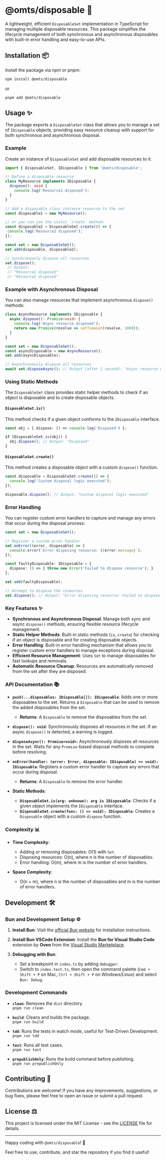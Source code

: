  

# @omts/disposable 🚀

A lightweight, efficient `DisposableSet` implementation in TypeScript for managing multiple disposable resources. This package simplifies the lifecycle management of both synchronous and asynchronous disposables with built-in error handling and easy-to-use APIs.

## Installation 📦

Install the package via npm or pnpm:

```bash
npm install @omts/disposable
```

or

```bash
pnpm add @omts/disposable
```

## Usage ✨

The package exports a `DisposableSet` class that allows you to manage a set of `IDisposable` objects, providing easy resource cleanup with support for both synchronous and asynchronous disposal.

### Example

Create an instance of `DisposableSet` and add disposable resources to it:

```typescript
import { DisposableSet, IDisposable } from '@omts/disposable';

// Define a disposable resource
class MyResource implements IDisposable {
  dispose(): void {
    console.log('Resource1 disposed');
  }
}

// Add a disposable class instance resource to the set
const disposable1 = new MyResource();

// or you can use the static `create` method:
const disposable2 = DisposableSet.create(() => {
 console.log('Resource2 disposed');
});

const set = new DisposableSet();
set.add(disposable, disposable2);

// Synchronously dispose all resources
set.dispose();
 // Output: 
 // "Resource1 disposed"
 // "Resource2 disposed"
```

### Example with Asynchronous Disposal

You can also manage resources that implement asynchronous `dispose()` methods:

```typescript
class AsyncResource implements IDisposable {
  async dispose(): Promise<void> {
    console.log('Async resource disposed');
    return new Promise(resolve => setTimeout(resolve, 1000));
  }
}

const set = new DisposableSet();
const asyncDisposable = new AsyncResource();
set.add(asyncDisposable);

// Asynchronously dispose all resources
await set.disposeAsync(); // Output (after 1 second): "Async resource disposed"
```

### Using Static Methods

The `DisposableSet` class provides static helper methods to check if an object is disposable and to create disposable objects.

#### `DisposableSet.is()`

This method checks if a given object conforms to the `IDisposable` interface.

```typescript
const obj = { dispose: () => console.log('Disposed') };

if (DisposableSet.is(obj)) {
  obj.dispose(); // Output: "Disposed"
}
```

#### `DisposableSet.create()`

This method creates a disposable object with a custom `dispose()` function.

```typescript
const disposable = DisposableSet.create(() => {
  console.log('Custom disposal logic executed');
});

disposable.dispose(); // Output: "Custom disposal logic executed"
```

### Error Handling

You can register custom error handlers to capture and manage any errors that occur during the disposal process:

```typescript
const set = new DisposableSet();

// Register a custom error handler
set.onError((error, disposable) => {
  console.error(`Error disposing resource: ${error.message}`);
});

const faultyDisposable: IDisposable = {
  dispose: () => { throw new Error('Failed to dispose resource'); }
};

set.add(faultyDisposable);

// Attempt to dispose the resources
set.dispose(); // Output: "Error disposing resource: Failed to dispose resource"
```

### Key Features ✨

- **Synchronous and Asynchronous Disposal**: Manage both sync and async `dispose()` methods, ensuring flexible resource lifecycle management.
- **Static Helper Methods**: Built-in static methods (`is`, `create`) for checking if an object is disposable and for creating disposable objects.
- **Error Handling**: Built-in error handling mechanism that allows you to register custom error handlers to manage exceptions during disposal.
- **Efficient Resource Management**: Uses `Set` to manage disposables for fast lookups and removals.
- **Automatic Resource Cleanup**: Resources are automatically removed from the set after they are disposed.

### API Documentation 📚

- **`push(...disposables: IDisposable[]): IDisposable`**: Adds one or more disposables to the set. Returns a `Disposable` that can be used to remove the added disposables from the set.
  - **Returns**: A `Disposable` to remove the disposables from the set.

- **`dispose(): void`**: Synchronously disposes all resources in the set. If an async `dispose()` is detected, a warning is logged.

- **`disposeAsync(): Promise<void>`**: Asynchronously disposes all resources in the set. Waits for any `Promise`-based disposal methods to complete before resolving.

- **`onError(handler: (error: Error, disposable: IDisposable) => void): IDisposable`**: Registers a custom error handler to capture any errors that occur during disposal.
  - **Returns**: A `Disposable` to remove the error handler.

- **Static Methods**:
  - **`DisposableSet.is(arg: unknown): arg is IDisposable`**: Checks if a given object implements the `IDisposable` interface.
  - **`DisposableSet.create(func: () => void): IDisposable`**: Creates a `Disposable` object with a custom `dispose` function.

### Complexity 📊

- **Time Complexity**:
  - Adding or removing disposables: O(1) with `Set`.
  - Disposing resources: O(n), where n is the number of disposables.
  - Error handling: O(m), where m is the number of error handlers.

- **Space Complexity**:
  - O(n + m), where n is the number of disposables and m is the number of error handlers.

## Development 🛠️

### Bun and Development Setup ⚙️

1. **Install Bun**: Visit the [official Bun website](https://bun.sh/) for installation instructions.

2. **Install Bun VSCode Extension**: Install the **Bun for Visual Studio Code** extension by **Oven** from the [Visual Studio Marketplace](https://marketplace.visualstudio.com/items?itemName=oven.bun-vscode).

3. **Debugging with Bun**:
   - Set a breakpoint in `index.ts` by adding `debugger`.
   - Switch to `index.test.ts`, then open the command palette (`Cmd + Shift + P` on Mac, `Ctrl + Shift + P` on Windows/Linux) and select `Bun: Debug`.

### Development Commands

- **`clean`**: Removes the `dist` directory.  
  `pnpm run clean`

- **`build`**: Cleans and builds the package.  
  `pnpm run build`

- **`tdd`**: Runs the tests in watch mode, useful for Test-Driven Development.  
  `pnpm run tdd`

- **`test`**: Runs all test cases.  
  `pnpm run test`

- **`prepublishOnly`**: Runs the build command before publishing.  
  `pnpm run prepublishOnly`

## Contributing 🤝

Contributions are welcome! If you have any improvements, suggestions, or bug fixes, please feel free to open an issue or submit a pull request.

## License ⚖️

This project is licensed under the MIT License - see the [LICENSE](LICENSE) file for details.

---

Happy coding with `@omts/disposable`! 🎉

Feel free to use, contribute, and star the repository if you find it useful!

 